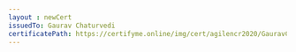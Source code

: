 ```yaml
--- 
layout : newCert 
issuedTo: Gaurav Chaturvedi 
certificatePath: https://certifyme.online/img/cert/agilencr2020/GauravChaturvedi_c12ec.png
--- 
```

